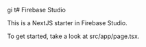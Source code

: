 gi t# Firebase Studio

This is a NextJS starter in Firebase Studio.

To get started, take a look at src/app/page.tsx.
